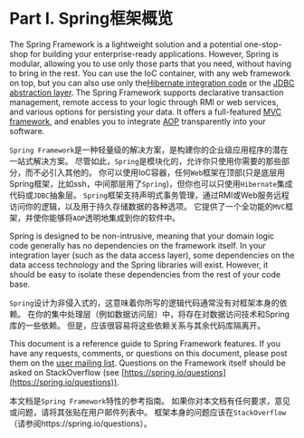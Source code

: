 # Part I. Spring框架概览

The Spring Framework is a lightweight solution and a potential one-stop-shop for building your enterprise-ready applications. However, Spring is modular, allowing you to use only those parts that you need, without having to bring in the rest. You can use the IoC container, with any web framework on top, but you can also use only the[Hibernate integration code](http://docs.spring.io/spring/docs/5.0.0.M4/spring-framework-reference/htmlsingle/#orm-hibernate) or the [JDBC abstraction layer](http://docs.spring.io/spring/docs/5.0.0.M4/spring-framework-reference/htmlsingle/#jdbc-introduction). The Spring Framework supports declarative transaction management, remote access to your logic through RMI or web services, and various options for persisting your data. It offers a full-featured [MVC framework](http://docs.spring.io/spring/docs/5.0.0.M4/spring-framework-reference/htmlsingle/#mvc-introduction), and enables you to integrate [AOP](http://docs.spring.io/spring/docs/5.0.0.M4/spring-framework-reference/htmlsingle/#aop-introduction) transparently into your software.

`Spring Framework`是一种轻量级的解决方案，是构建你的企业级应用程序的潜在一站式解决方案。 尽管如此，`Spring`是模块化的，允许你只使用你需要的那些部分，而不必引入其他的。 你可以使用IoC容器，任何`Web`框架在顶部(只是底层用Spring框架，比如ssh，中间那层用了`Spring`)，但你也可以只使用`Hibernate`集成代码或`JDBC`抽象层。 `Spring`框架支持声明式事务管理，通过RMI或Web服务远程访问你的逻辑，以及用于持久存储数据的各种选项。 它提供了一个全功能的`MVC`框架，并使你能够将`AOP`透明地集成到你的软件中。

Spring is designed to be non-intrusive, meaning that your domain logic code generally has no dependencies on the framework itself. In your integration layer (such as the data access layer), some dependencies on the data access technology and the Spring libraries will exist. However, it should be easy to isolate these dependencies from the rest of your code base.

`Spring`设计为非侵入式的，这意味着你所写的逻辑代码通常没有对框架本身的依赖。 在你的集中处理层（例如数据访问层）中，将存在对数据访问技术和Spring库的一些依赖。 但是，应该很容易将这些依赖关系与其余代码库隔离开。

This document is a reference guide to Spring Framework features. If you have any requests, comments, or questions on this document, please post them on the [user mailing list](https://groups.google.com/forum/#!forum/spring-framework-contrib). Questions on the Framework itself should be asked on StackOverflow (see [https://spring.io/questions](https://spring.io/questions)).

本文档是`Spring Framework`特性的参考指南。 如果你对本文档有任何要求，意见或问题，请将其张贴在用户邮件列表中。 框架本身的问题应该在`StackOverflow`（请参阅https://spring.io/questions）。



